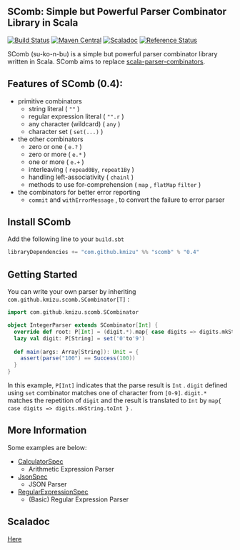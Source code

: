 ## SComb: Simple but Powerful Parser Combinator Library in Scala
 
[![Build Status](https://travis-ci.org/kmizu/scomb.png?branch=master)](https://travis-ci.org/kmizu/scomb)
[![Maven Central](https://maven-badges.herokuapp.com/maven-central/com.github.kmizu/scomb_2.12/badge.svg)](https://maven-badges.herokuapp.com/maven-central/com.github.kmizu/scomb_2.12)
[![Scaladoc](http://javadoc-badge.appspot.com/com.github.kmizu/scomb_2.12.svg?label=scaladoc)](http://javadoc-badge.appspot.com/com.github.kmizu/scomb_2.12/com/github/kmizu/scomb/index.html)
[![Reference Status](https://www.versioneye.com/java/com.github.kmizu:scomb_2.11/reference_badge.svg?style=flat)](https://www.versioneye.com/java/com.github.kmizu:scomb_2.12/references)

SComb (su-ko-n-bu) is a simple but powerful parser combinator library written in Scala.
SComb aims to replace [scala-parser-combinators](https://github.com/scala/scala-parser-combinators).

## Features of SComb (0.4):

- primitive combinators
  - string literal ( `""` )
  - regular expression literal ( `"".r` )
  - any character (wildcard) ( `any` )
  - character set ( `set(...)` )
- the other combinators
  - zero or one ( `e.?` )
  - zero or more ( `e.*` )
  - one or more ( `e.+` )
  - interleaving ( `repead0By`, `repeat1By` )
  - handling left-associativity ( `chainl` )
  - methods to use for-comprehension ( `map` , `flatMap` `filter` )
- the combinators for better error reporting
  - `commit` and `withErrorMessage` , to convert the failure to error parser

## Install SComb

Add the following line to your `build.sbt`

```scala
libraryDependencies += "com.github.kmizu" %% "scomb" % "0.4"
```

## Getting Started

You can write your own parser by inheriting
 `com.github.kmizu.scomb.SCombinator[T]` :

```scala
import com.github.kmizu.scomb.SCombinator

object IntegerParser extends SCombinator[Int] {
  override def root: P[Int] = (digit.*).map{ case digits => digits.mkString.toInt }
  lazy val digit: P[String] = set('0'to'9')
  
  def main(args: Array[String]): Unit = {
    assert(parse("100") == Success(100))
  }
}
```

In this example, `P[Int]` indicates that the parse result is `Int` .
`digit` defined using `set` combinator matches one of character from `[0-9]`.  `digit.*` matches the repetition
of `digit` and the result is translated to `Int` by `map{ case digits => digits.mkString.toInt }` .

## More Information

Some examples are below:

- [CalculatorSpec](https://github.com/kmizu/scomb/blob/releases/0.4/src/test/scala/com/github/kmizu/scomb/CalculatorSpec.scala)
  - Arithmetic Expression Parser
- [JsonSpec](https://github.com/kmizu/scomb/blob/releases/0.4/src/test/scala/com/github/kmizu/scomb/JsonSpec.scala)
  - JSON Parser
- [RegularExpressionSpec](https://github.com/kmizu/scomb/blob/releases/0.4/src/test/scala/com/github/kmizu/scomb/RegularExpressionSpec.scala)
  - (Basic) Regular Expression Parser

## Scaladoc

[Here](http://javadoc-badge.appspot.com/com.github.kmizu/scomb_2.12/com/github/kmizu/scomb/index.html)
